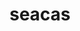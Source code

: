---
title: "seacas"
layout: cache
categories: [package, develop]
meta: {"compilers": ["gcc@11.1.0", "gcc@11.4.0", "msvc@19.39.33523"], "num_specs": 78, "num_specs_by_stack": {"data-vis-sdk": 22, "e4s": 49, "root": 78, "windows-vis": 7}, "oss": ["ubuntu20.04", "ubuntu22.04", "windows10.0.20348"], "platforms": ["linux", "windows"], "stacks": ["data-vis-sdk", "e4s", "root", "windows-vis"], "targets": ["x86_64", "x86_64_v3"], "versions": ["2022-10-14", "2024-06-27"]}
spec_details: [{"compiler": "gcc@11.1.0", "hash": "273kqtqeynert5gg46eg3x767h3zznem", "os": "ubuntu20.04", "platform": "linux", "size": "-", "stacks": ["data-vis-sdk", "root"], "target": "x86_64_v3", "variants": ["~adios2", "+applications", "build_system=cmake", "build_type=Release", "+cgns", "~faodel", "+fortran", "generator=make", "~ipo", "+legacy", "~libcatalyst", "+matio", "~metis", "+mpi", "~pamgen", "patches:=d088208", "+shared", "+tests", "~thread_safe", "+x11", "~zlib"], "versions": ["2022-10-14"]}, {"compiler": "msvc@19.39.33523", "hash": "2hkoh2y6at2zrl4t2u223jssdz6ggvqb", "os": "windows10.0.20348", "platform": "windows", "size": "-", "stacks": ["root", "windows-vis"], "target": "x86_64", "variants": ["~adios2", "+applications", "build_system=cmake", "build_type=Release", "+cgns", "~faodel", "~fortran", "generator=ninja", "~ipo", "+legacy", "~libcatalyst", "~matio", "~metis", "~mpi", "~pamgen", "patches:=d088208", "~shared", "+tests", "~thread_safe", "~x11", "~zlib"], "versions": ["2022-10-14"]}, {"compiler": "gcc@11.4.0", "hash": "2iqqhioopg5bhtutfqgkb7hhv2n4veno", "os": "ubuntu22.04", "platform": "linux", "size": "-", "stacks": ["e4s", "root"], "target": "x86_64_v3", "variants": ["~adios2", "+applications", "build_system=cmake", "build_type=Release", "+cgns", "~faodel", "+fortran", "generator=make", "~ipo", "+legacy", "~libcatalyst", "+matio", "~metis", "+mpi", "~pamgen", "+shared", "+tests", "~thread_safe", "+x11", "~zlib"], "versions": ["2024-06-27"]}, {"compiler": "gcc@11.4.0", "hash": "37lrduywklirwcteo6tp4bricsxygabd", "os": "ubuntu22.04", "platform": "linux", "size": "-", "stacks": ["e4s", "root"], "target": "x86_64_v3", "variants": ["~adios2", "+applications", "build_system=cmake", "build_type=Release", "+cgns", "~faodel", "+fortran", "generator=make", "~ipo", "+legacy", "~libcatalyst", "+matio", "~metis", "+mpi", "~pamgen", "patches:=d088208", "+shared", "+tests", "~thread_safe", "+x11", "~zlib"], "versions": ["2022-10-14"]}, {"compiler": "gcc@11.4.0", "hash": "3jzfdwmqsgucbfzigoyr2zzqjarxcs2g", "os": "ubuntu22.04", "platform": "linux", "size": "-", "stacks": ["e4s", "root"], "target": "x86_64_v3", "variants": ["~adios2", "+applications", "build_system=cmake", "build_type=Release", "+cgns", "~faodel", "+fortran", "generator=make", "~ipo", "+legacy", "~libcatalyst", "+matio", "~metis", "+mpi", "~pamgen", "patches:=d088208", "+shared", "+tests", "~thread_safe", "+x11", "~zlib"], "versions": ["2022-10-14"]}, {"compiler": "gcc@11.1.0", "hash": "3lzmvqd2o2qq6bmnnjsxqi5wqkyus3fp", "os": "ubuntu20.04", "platform": "linux", "size": "-", "stacks": ["data-vis-sdk", "root"], "target": "x86_64_v3", "variants": ["~adios2", "+applications", "build_system=cmake", "build_type=Release", "+cgns", "~faodel", "+fortran", "generator=make", "~ipo", "+legacy", "~libcatalyst", "+matio", "~metis", "+mpi", "~pamgen", "patches:=d088208", "+shared", "+tests", "~thread_safe", "+x11", "~zlib"], "versions": ["2022-10-14"]}, {"compiler": "gcc@11.1.0", "hash": "3umanue7ti45xi6qdwzryob4kqvbzrbc", "os": "ubuntu20.04", "platform": "linux", "size": "-", "stacks": ["data-vis-sdk", "root"], "target": "x86_64_v3", "variants": ["~adios2", "+applications", "build_system=cmake", "build_type=Release", "+cgns", "~faodel", "+fortran", "generator=make", "~ipo", "+legacy", "~libcatalyst", "+matio", "~metis", "+mpi", "~pamgen", "patches:=d088208", "+shared", "+tests", "~thread_safe", "+x11", "~zlib"], "versions": ["2022-10-14"]}, {"compiler": "gcc@11.1.0", "hash": "3yi7nkfgn46h2jqkutnql3aw2nio6qjv", "os": "ubuntu20.04", "platform": "linux", "size": "-", "stacks": ["data-vis-sdk", "root"], "target": "x86_64_v3", "variants": ["~adios2", "+applications", "build_system=cmake", "build_type=Release", "+cgns", "~faodel", "+fortran", "generator=make", "~ipo", "+legacy", "~libcatalyst", "+matio", "~metis", "+mpi", "~pamgen", "patches:=d088208", "+shared", "+tests", "~thread_safe", "+x11", "~zlib"], "versions": ["2022-10-14"]}, {"compiler": "gcc@11.1.0", "hash": "4oceibhgfhxx7u5475h7lvlhnddc53cs", "os": "ubuntu20.04", "platform": "linux", "size": "-", "stacks": ["data-vis-sdk", "root"], "target": "x86_64_v3", "variants": ["~adios2", "+applications", "build_system=cmake", "build_type=Release", "+cgns", "~faodel", "+fortran", "generator=make", "~ipo", "+legacy", "~libcatalyst", "+matio", "~metis", "+mpi", "~pamgen", "patches:=d088208", "+shared", "+tests", "~thread_safe", "+x11", "~zlib"], "versions": ["2022-10-14"]}, {"compiler": "gcc@11.4.0", "hash": "67oecdo4la3bt3s6css6hkvgk53szxdn", "os": "ubuntu22.04", "platform": "linux", "size": "-", "stacks": ["e4s", "root"], "target": "x86_64_v3", "variants": ["~adios2", "+applications", "build_system=cmake", "build_type=Release", "+cgns", "~faodel", "+fortran", "generator=make", "~ipo", "+legacy", "~libcatalyst", "+matio", "~metis", "+mpi", "~pamgen", "+shared", "+tests", "~thread_safe", "+x11", "~zlib"], "versions": ["2024-06-27"]}, {"compiler": "gcc@11.4.0", "hash": "6mohzp3fksilxy7ywu63c45hzo5m24jj", "os": "ubuntu22.04", "platform": "linux", "size": "-", "stacks": ["e4s", "root"], "target": "x86_64_v3", "variants": ["~adios2", "+applications", "build_system=cmake", "build_type=Release", "+cgns", "~faodel", "+fortran", "generator=make", "~ipo", "+legacy", "~libcatalyst", "+matio", "~metis", "+mpi", "~pamgen", "+shared", "+tests", "~thread_safe", "+x11", "~zlib"], "versions": ["2024-06-27"]}, {"compiler": "gcc@11.4.0", "hash": "6rb54slfbzo5k5lvk62repngzbzom5x2", "os": "ubuntu22.04", "platform": "linux", "size": "-", "stacks": ["e4s", "root"], "target": "x86_64_v3", "variants": ["~adios2", "+applications", "build_system=cmake", "build_type=Release", "+cgns", "~faodel", "+fortran", "generator=make", "~ipo", "+legacy", "~libcatalyst", "+matio", "~metis", "+mpi", "~pamgen", "patches:=d088208", "+shared", "+tests", "~thread_safe", "+x11", "~zlib"], "versions": ["2022-10-14"]}, {"compiler": "gcc@11.1.0", "hash": "6sy7cxs3hqblezsh3vihagipigliw2gw", "os": "ubuntu20.04", "platform": "linux", "size": "-", "stacks": ["data-vis-sdk", "root"], "target": "x86_64_v3", "variants": ["~adios2", "+applications", "build_system=cmake", "build_type=Release", "+cgns", "~faodel", "+fortran", "generator=make", "~ipo", "+legacy", "~libcatalyst", "+matio", "~metis", "+mpi", "~pamgen", "patches:=d088208", "+shared", "+tests", "~thread_safe", "+x11", "~zlib"], "versions": ["2022-10-14"]}, {"compiler": "gcc@11.1.0", "hash": "77asyk6cpjotr4qq3vyy2rihqktzvvpm", "os": "ubuntu20.04", "platform": "linux", "size": "-", "stacks": ["data-vis-sdk", "root"], "target": "x86_64_v3", "variants": ["~adios2", "+applications", "build_system=cmake", "build_type=Release", "+cgns", "~faodel", "+fortran", "generator=make", "~ipo", "+legacy", "~libcatalyst", "+matio", "~metis", "+mpi", "~pamgen", "patches:=d088208", "+shared", "+tests", "~thread_safe", "+x11", "~zlib"], "versions": ["2022-10-14"]}, {"compiler": "msvc@19.39.33523", "hash": "7ebm2wmruqjiaorvliczgf3jaxoowbe5", "os": "windows10.0.20348", "platform": "windows", "size": "-", "stacks": ["root", "windows-vis"], "target": "x86_64", "variants": ["~adios2", "+applications", "build_system=cmake", "build_type=Release", "+cgns", "~faodel", "~fortran", "generator=ninja", "~ipo", "+legacy", "~libcatalyst", "~matio", "~metis", "~mpi", "~pamgen", "patches:=d088208", "~shared", "+tests", "~thread_safe", "~x11", "~zlib"], "versions": ["2022-10-14"]}, {"compiler": "gcc@11.1.0", "hash": "anzhm2pksf4zl6xlaidvyukamsau3tlo", "os": "ubuntu20.04", "platform": "linux", "size": "-", "stacks": ["data-vis-sdk", "root"], "target": "x86_64_v3", "variants": ["~adios2", "+applications", "build_system=cmake", "build_type=Release", "+cgns", "~faodel", "+fortran", "generator=make", "~ipo", "+legacy", "~libcatalyst", "+matio", "~metis", "+mpi", "~pamgen", "patches:=d088208", "+shared", "+tests", "~thread_safe", "+x11", "~zlib"], "versions": ["2022-10-14"]}, {"compiler": "msvc@19.39.33523", "hash": "bkh4iedaqzi6f5nhq4zg76mt5xdu6i2k", "os": "windows10.0.20348", "platform": "windows", "size": "-", "stacks": ["root", "windows-vis"], "target": "x86_64", "variants": ["~adios2", "+applications", "build_system=cmake", "build_type=Release", "+cgns", "~faodel", "~fortran", "generator=ninja", "~ipo", "+legacy", "~libcatalyst", "~matio", "~metis", "~mpi", "~pamgen", "patches:=d088208", "~shared", "+tests", "~thread_safe", "~x11", "~zlib"], "versions": ["2022-10-14"]}, {"compiler": "gcc@11.4.0", "hash": "bkxqj52kepqpmwjyphtbeziuwyqdddcg", "os": "ubuntu22.04", "platform": "linux", "size": "-", "stacks": ["e4s", "root"], "target": "x86_64_v3", "variants": ["~adios2", "+applications", "build_system=cmake", "build_type=Release", "+cgns", "~faodel", "+fortran", "generator=make", "~ipo", "+legacy", "~libcatalyst", "+matio", "~metis", "+mpi", "~pamgen", "patches:=d088208", "+shared", "+tests", "~thread_safe", "+x11", "~zlib"], "versions": ["2022-10-14"]}, {"compiler": "msvc@19.39.33523", "hash": "bnkyh4acqlbta6vwopnriiwcvgbm2h3v", "os": "windows10.0.20348", "platform": "windows", "size": "-", "stacks": ["root", "windows-vis"], "target": "x86_64", "variants": ["~adios2", "+applications", "build_system=cmake", "build_type=Release", "+cgns", "~faodel", "~fortran", "generator=ninja", "~ipo", "+legacy", "~libcatalyst", "~matio", "~metis", "~mpi", "~pamgen", "patches:=d088208", "~shared", "+tests", "~thread_safe", "~x11", "~zlib"], "versions": ["2022-10-14"]}, {"compiler": "gcc@11.1.0", "hash": "bzzbowi5omaz3vlnmtw6qdq7vejylaya", "os": "ubuntu20.04", "platform": "linux", "size": "-", "stacks": ["data-vis-sdk", "root"], "target": "x86_64_v3", "variants": ["~adios2", "+applications", "build_system=cmake", "build_type=Release", "+cgns", "~faodel", "+fortran", "generator=make", "~ipo", "+legacy", "~libcatalyst", "+matio", "~metis", "+mpi", "~pamgen", "patches:=d088208", "+shared", "+tests", "~thread_safe", "+x11", "~zlib"], "versions": ["2022-10-14"]}, {"compiler": "gcc@11.4.0", "hash": "c6pj3zklsfo4o3mj5vyjhx7dsmh4ees7", "os": "ubuntu22.04", "platform": "linux", "size": "-", "stacks": ["e4s", "root"], "target": "x86_64_v3", "variants": ["~adios2", "+applications", "build_system=cmake", "build_type=Release", "+cgns", "~faodel", "+fortran", "generator=make", "~ipo", "+legacy", "~libcatalyst", "+matio", "~metis", "+mpi", "~pamgen", "+shared", "+tests", "~thread_safe", "+x11", "~zlib"], "versions": ["2024-06-27"]}, {"compiler": "gcc@11.4.0", "hash": "cizdxf7x364oyyho67n6oiplq2h6452q", "os": "ubuntu22.04", "platform": "linux", "size": "-", "stacks": ["e4s", "root"], "target": "x86_64_v3", "variants": ["~adios2", "+applications", "build_system=cmake", "build_type=Release", "+cgns", "~faodel", "+fortran", "generator=make", "~ipo", "+legacy", "~libcatalyst", "+matio", "~metis", "+mpi", "~pamgen", "+shared", "+tests", "~thread_safe", "+x11", "~zlib"], "versions": ["2024-06-27"]}, {"compiler": "gcc@11.4.0", "hash": "cn5wrdebsdysyswfuimz5eaeijejf534", "os": "ubuntu22.04", "platform": "linux", "size": "-", "stacks": ["e4s", "root"], "target": "x86_64_v3", "variants": ["~adios2", "+applications", "build_system=cmake", "build_type=Release", "+cgns", "~faodel", "+fortran", "generator=make", "~ipo", "+legacy", "~libcatalyst", "+matio", "~metis", "+mpi", "~pamgen", "patches:=d088208", "+shared", "+tests", "~thread_safe", "+x11", "~zlib"], "versions": ["2022-10-14"]}, {"compiler": "gcc@11.4.0", "hash": "corzhparoyresinney76fi23qjqbwxsz", "os": "ubuntu22.04", "platform": "linux", "size": "-", "stacks": ["e4s", "root"], "target": "x86_64_v3", "variants": ["~adios2", "+applications", "build_system=cmake", "build_type=Release", "+cgns", "~faodel", "+fortran", "generator=make", "~ipo", "+legacy", "~libcatalyst", "+matio", "~metis", "+mpi", "~pamgen", "+shared", "+tests", "~thread_safe", "+x11", "~zlib"], "versions": ["2024-06-27"]}, {"compiler": "gcc@11.1.0", "hash": "d3pbg4yeqx35ijf4kexw55svwezxxrqh", "os": "ubuntu20.04", "platform": "linux", "size": "-", "stacks": ["data-vis-sdk", "root"], "target": "x86_64_v3", "variants": ["~adios2", "+applications", "build_system=cmake", "build_type=Release", "+cgns", "~faodel", "+fortran", "generator=make", "~ipo", "+legacy", "~libcatalyst", "+matio", "~metis", "+mpi", "~pamgen", "patches:=d088208", "+shared", "+tests", "~thread_safe", "+x11", "~zlib"], "versions": ["2022-10-14"]}, {"compiler": "gcc@11.4.0", "hash": "dsa6yn45kmabliti5z26knsxpdzlhq4b", "os": "ubuntu22.04", "platform": "linux", "size": "-", "stacks": ["e4s", "root"], "target": "x86_64_v3", "variants": ["~adios2", "+applications", "build_system=cmake", "build_type=Release", "+cgns", "~faodel", "+fortran", "generator=make", "~ipo", "+legacy", "~libcatalyst", "+matio", "~metis", "+mpi", "~pamgen", "+shared", "+tests", "~thread_safe", "+x11", "~zlib"], "versions": ["2024-06-27"]}, {"compiler": "gcc@11.4.0", "hash": "dtf4p4oalj6wcftuqhonusflvs4e7hpd", "os": "ubuntu22.04", "platform": "linux", "size": "-", "stacks": ["e4s", "root"], "target": "x86_64_v3", "variants": ["~adios2", "+applications", "build_system=cmake", "build_type=Release", "+cgns", "~faodel", "+fortran", "generator=make", "~ipo", "+legacy", "~libcatalyst", "+matio", "~metis", "+mpi", "~pamgen", "+shared", "+tests", "~thread_safe", "+x11", "~zlib"], "versions": ["2024-06-27"]}, {"compiler": "gcc@11.1.0", "hash": "fcdtnnwm4jo5qzuputfeenjeek2pr6qg", "os": "ubuntu20.04", "platform": "linux", "size": "-", "stacks": ["data-vis-sdk", "root"], "target": "x86_64_v3", "variants": ["~adios2", "+applications", "build_system=cmake", "build_type=Release", "+cgns", "~faodel", "+fortran", "generator=make", "~ipo", "+legacy", "~libcatalyst", "+matio", "~metis", "+mpi", "~pamgen", "patches:=d088208", "+shared", "+tests", "~thread_safe", "+x11", "~zlib"], "versions": ["2022-10-14"]}, {"compiler": "gcc@11.4.0", "hash": "fhaydjxuci46qtfcfiwdgo6pvkpawe7f", "os": "ubuntu22.04", "platform": "linux", "size": "-", "stacks": ["e4s", "root"], "target": "x86_64_v3", "variants": ["~adios2", "+applications", "build_system=cmake", "build_type=Release", "+cgns", "~faodel", "+fortran", "generator=make", "~ipo", "+legacy", "~libcatalyst", "+matio", "~metis", "+mpi", "~pamgen", "patches:=d088208", "+shared", "+tests", "~thread_safe", "+x11", "~zlib"], "versions": ["2022-10-14"]}, {"compiler": "gcc@11.1.0", "hash": "fjneldlyg6p42b4kvgarxtlzpd5nanbj", "os": "ubuntu20.04", "platform": "linux", "size": "-", "stacks": ["data-vis-sdk", "root"], "target": "x86_64_v3", "variants": ["~adios2", "+applications", "build_system=cmake", "build_type=Release", "+cgns", "~faodel", "+fortran", "generator=make", "~ipo", "+legacy", "~libcatalyst", "+matio", "~metis", "+mpi", "~pamgen", "patches:=d088208", "+shared", "+tests", "~thread_safe", "+x11", "~zlib"], "versions": ["2022-10-14"]}, {"compiler": "gcc@11.4.0", "hash": "fxmkot2ty555r5yoai2ffe3bldldq5gk", "os": "ubuntu22.04", "platform": "linux", "size": "-", "stacks": ["e4s", "root"], "target": "x86_64_v3", "variants": ["~adios2", "+applications", "build_system=cmake", "build_type=Release", "+cgns", "~faodel", "+fortran", "generator=make", "~ipo", "+legacy", "~libcatalyst", "+matio", "~metis", "+mpi", "~pamgen", "patches:=d088208", "+shared", "+tests", "~thread_safe", "+x11", "~zlib"], "versions": ["2022-10-14"]}, {"compiler": "gcc@11.4.0", "hash": "g7cyzcnwbfo552rdwc7o5pd4dsv755ov", "os": "ubuntu22.04", "platform": "linux", "size": "-", "stacks": ["e4s", "root"], "target": "x86_64_v3", "variants": ["~adios2", "+applications", "build_system=cmake", "build_type=Release", "+cgns", "~faodel", "+fortran", "generator=make", "~ipo", "+legacy", "~libcatalyst", "+matio", "~metis", "+mpi", "~pamgen", "patches:=d088208", "+shared", "+tests", "~thread_safe", "+x11", "~zlib"], "versions": ["2022-10-14"]}, {"compiler": "gcc@11.4.0", "hash": "gxfo736dese23ysonymmscpxiq74g75f", "os": "ubuntu22.04", "platform": "linux", "size": "-", "stacks": ["e4s", "root"], "target": "x86_64_v3", "variants": ["~adios2", "+applications", "build_system=cmake", "build_type=Release", "+cgns", "~faodel", "+fortran", "generator=make", "~ipo", "+legacy", "~libcatalyst", "+matio", "~metis", "+mpi", "~pamgen", "patches:=d088208", "+shared", "+tests", "~thread_safe", "+x11", "~zlib"], "versions": ["2022-10-14"]}, {"compiler": "gcc@11.4.0", "hash": "gyl4qpceu36nbbrlktfswjjgzcsl525q", "os": "ubuntu22.04", "platform": "linux", "size": "-", "stacks": ["e4s", "root"], "target": "x86_64_v3", "variants": ["~adios2", "+applications", "build_system=cmake", "build_type=Release", "+cgns", "~faodel", "+fortran", "generator=make", "~ipo", "+legacy", "~libcatalyst", "+matio", "~metis", "+mpi", "~pamgen", "+shared", "+tests", "~thread_safe", "+x11", "~zlib"], "versions": ["2024-06-27"]}, {"compiler": "gcc@11.1.0", "hash": "hoi4ruwurrdfmcyqwsjsptrt74jc4fyz", "os": "ubuntu20.04", "platform": "linux", "size": "-", "stacks": ["data-vis-sdk", "root"], "target": "x86_64_v3", "variants": ["~adios2", "+applications", "build_system=cmake", "build_type=Release", "+cgns", "~faodel", "+fortran", "generator=make", "~ipo", "+legacy", "~libcatalyst", "+matio", "~metis", "+mpi", "~pamgen", "patches:=d088208", "+shared", "+tests", "~thread_safe", "+x11", "~zlib"], "versions": ["2022-10-14"]}, {"compiler": "gcc@11.1.0", "hash": "hpisbk4s6fd434r4hk5srttqvb4hqo5t", "os": "ubuntu20.04", "platform": "linux", "size": "-", "stacks": ["data-vis-sdk", "root"], "target": "x86_64_v3", "variants": ["~adios2", "+applications", "build_system=cmake", "build_type=Release", "+cgns", "~faodel", "+fortran", "generator=make", "~ipo", "+legacy", "~libcatalyst", "+matio", "~metis", "+mpi", "~pamgen", "patches:=d088208", "+shared", "+tests", "~thread_safe", "+x11", "~zlib"], "versions": ["2022-10-14"]}, {"compiler": "gcc@11.4.0", "hash": "i6ybxkcm55eaieruqpggfptn2k4caijw", "os": "ubuntu22.04", "platform": "linux", "size": "-", "stacks": ["e4s", "root"], "target": "x86_64_v3", "variants": ["~adios2", "+applications", "build_system=cmake", "build_type=Release", "+cgns", "~faodel", "+fortran", "generator=make", "~ipo", "+legacy", "~libcatalyst", "+matio", "~metis", "+mpi", "~pamgen", "patches:=d088208", "+shared", "+tests", "~thread_safe", "+x11", "~zlib"], "versions": ["2022-10-14"]}, {"compiler": "gcc@11.4.0", "hash": "j6n2gwgbek6gb26cmh6zlgdyt7ep4pnc", "os": "ubuntu22.04", "platform": "linux", "size": "-", "stacks": ["e4s", "root"], "target": "x86_64_v3", "variants": ["~adios2", "+applications", "build_system=cmake", "build_type=Release", "+cgns", "~faodel", "+fortran", "generator=make", "~ipo", "+legacy", "~libcatalyst", "+matio", "~metis", "+mpi", "~pamgen", "patches:=d088208", "+shared", "+tests", "~thread_safe", "+x11", "~zlib"], "versions": ["2022-10-14"]}, {"compiler": "gcc@11.4.0", "hash": "jhbo6h5tt6pp7prx3cb6vfmdt2ob4kjf", "os": "ubuntu22.04", "platform": "linux", "size": "-", "stacks": ["e4s", "root"], "target": "x86_64_v3", "variants": ["~adios2", "+applications", "build_system=cmake", "build_type=Release", "+cgns", "~faodel", "+fortran", "generator=make", "~ipo", "+legacy", "~libcatalyst", "+matio", "~metis", "+mpi", "~pamgen", "patches:=d088208", "+shared", "+tests", "~thread_safe", "+x11", "~zlib"], "versions": ["2022-10-14"]}, {"compiler": "gcc@11.4.0", "hash": "jqs6wloxiv35gplvdqrszckgvo2q5mgy", "os": "ubuntu22.04", "platform": "linux", "size": "-", "stacks": ["e4s", "root"], "target": "x86_64_v3", "variants": ["~adios2", "+applications", "build_system=cmake", "build_type=Release", "+cgns", "~faodel", "+fortran", "generator=make", "~ipo", "+legacy", "~libcatalyst", "+matio", "~metis", "+mpi", "~pamgen", "patches:=d088208", "+shared", "+tests", "~thread_safe", "+x11", "~zlib"], "versions": ["2022-10-14"]}, {"compiler": "gcc@11.4.0", "hash": "k2ohouud33dmj3mykw7wjc75tetof4nv", "os": "ubuntu22.04", "platform": "linux", "size": "-", "stacks": ["e4s", "root"], "target": "x86_64_v3", "variants": ["~adios2", "+applications", "build_system=cmake", "build_type=Release", "+cgns", "~faodel", "+fortran", "generator=make", "~ipo", "+legacy", "~libcatalyst", "+matio", "~metis", "+mpi", "~pamgen", "patches:=d088208", "+shared", "+tests", "~thread_safe", "+x11", "~zlib"], "versions": ["2022-10-14"]}, {"compiler": "gcc@11.4.0", "hash": "kwamqclgtcmhct66burricfwdd65fl4p", "os": "ubuntu22.04", "platform": "linux", "size": "-", "stacks": ["e4s", "root"], "target": "x86_64_v3", "variants": ["~adios2", "+applications", "build_system=cmake", "build_type=Release", "+cgns", "~faodel", "+fortran", "generator=make", "~ipo", "+legacy", "~libcatalyst", "+matio", "~metis", "+mpi", "~pamgen", "patches:=d088208", "+shared", "+tests", "~thread_safe", "+x11", "~zlib"], "versions": ["2022-10-14"]}, {"compiler": "gcc@11.4.0", "hash": "lmnp27do6t33q47tqmci2gf6yufu2wcv", "os": "ubuntu22.04", "platform": "linux", "size": "-", "stacks": ["e4s", "root"], "target": "x86_64_v3", "variants": ["~adios2", "+applications", "build_system=cmake", "build_type=Release", "+cgns", "~faodel", "+fortran", "generator=make", "~ipo", "+legacy", "~libcatalyst", "+matio", "~metis", "+mpi", "~pamgen", "patches:=d088208", "+shared", "+tests", "~thread_safe", "+x11", "~zlib"], "versions": ["2022-10-14"]}, {"compiler": "gcc@11.4.0", "hash": "lom5xpsokhnymjbolr3xzuauzisobfew", "os": "ubuntu22.04", "platform": "linux", "size": "-", "stacks": ["e4s", "root"], "target": "x86_64_v3", "variants": ["~adios2", "+applications", "build_system=cmake", "build_type=Release", "+cgns", "~faodel", "+fortran", "generator=make", "~ipo", "+legacy", "~libcatalyst", "+matio", "~metis", "+mpi", "~pamgen", "patches:=d088208", "+shared", "+tests", "~thread_safe", "+x11", "~zlib"], "versions": ["2022-10-14"]}, {"compiler": "gcc@11.4.0", "hash": "mc2tn2wxqctxvz3duphtvidesbep6n6q", "os": "ubuntu22.04", "platform": "linux", "size": "-", "stacks": ["e4s", "root"], "target": "x86_64_v3", "variants": ["~adios2", "+applications", "build_system=cmake", "build_type=Release", "+cgns", "~faodel", "+fortran", "generator=make", "~ipo", "+legacy", "~libcatalyst", "+matio", "~metis", "+mpi", "~pamgen", "patches:=d088208", "+shared", "+tests", "~thread_safe", "+x11", "~zlib"], "versions": ["2022-10-14"]}, {"compiler": "gcc@11.4.0", "hash": "n44p3rsnweqvrxjqkr6zyhg6bgptodov", "os": "ubuntu22.04", "platform": "linux", "size": "-", "stacks": ["e4s", "root"], "target": "x86_64_v3", "variants": ["~adios2", "+applications", "build_system=cmake", "build_type=Release", "+cgns", "~faodel", "+fortran", "generator=make", "~ipo", "+legacy", "~libcatalyst", "+matio", "~metis", "+mpi", "~pamgen", "patches:=d088208", "+shared", "+tests", "~thread_safe", "+x11", "~zlib"], "versions": ["2022-10-14"]}, {"compiler": "gcc@11.1.0", "hash": "n6seyvgmzefbfonxizglhatof5w4bnpj", "os": "ubuntu20.04", "platform": "linux", "size": "-", "stacks": ["data-vis-sdk", "root"], "target": "x86_64_v3", "variants": ["~adios2", "+applications", "build_system=cmake", "build_type=Release", "+cgns", "~faodel", "+fortran", "generator=make", "~ipo", "+legacy", "~libcatalyst", "+matio", "~metis", "+mpi", "~pamgen", "patches:=d088208", "+shared", "+tests", "~thread_safe", "+x11", "~zlib"], "versions": ["2022-10-14"]}, {"compiler": "gcc@11.4.0", "hash": "nn6ush2kzcfqqipmaf4ltreajs7rdgdh", "os": "ubuntu22.04", "platform": "linux", "size": "-", "stacks": ["e4s", "root"], "target": "x86_64_v3", "variants": ["~adios2", "+applications", "build_system=cmake", "build_type=Release", "+cgns", "~faodel", "+fortran", "generator=make", "~ipo", "+legacy", "~libcatalyst", "+matio", "~metis", "+mpi", "~pamgen", "+shared", "+tests", "~thread_safe", "+x11", "~zlib"], "versions": ["2024-06-27"]}, {"compiler": "gcc@11.1.0", "hash": "noqfpkdmfelzllbpsli2stuqv3xezjln", "os": "ubuntu20.04", "platform": "linux", "size": "-", "stacks": ["data-vis-sdk", "root"], "target": "x86_64_v3", "variants": ["~adios2", "+applications", "build_system=cmake", "build_type=Release", "+cgns", "~faodel", "+fortran", "generator=make", "~ipo", "+legacy", "~libcatalyst", "+matio", "~metis", "+mpi", "~pamgen", "patches:=d088208", "+shared", "+tests", "~thread_safe", "+x11", "~zlib"], "versions": ["2022-10-14"]}, {"compiler": "gcc@11.4.0", "hash": "nrplltlkux3lgxpoc25tmlhrdd6cieuf", "os": "ubuntu22.04", "platform": "linux", "size": "-", "stacks": ["e4s", "root"], "target": "x86_64_v3", "variants": ["~adios2", "+applications", "build_system=cmake", "build_type=Release", "+cgns", "~faodel", "+fortran", "generator=make", "~ipo", "+legacy", "~libcatalyst", "+matio", "~metis", "+mpi", "~pamgen", "patches:=d088208", "+shared", "+tests", "~thread_safe", "+x11", "~zlib"], "versions": ["2022-10-14"]}, {"compiler": "gcc@11.4.0", "hash": "nwupigf2kwha6fu6eew6jxthcgwi6ist", "os": "ubuntu22.04", "platform": "linux", "size": "-", "stacks": ["e4s", "root"], "target": "x86_64_v3", "variants": ["~adios2", "+applications", "build_system=cmake", "build_type=Release", "+cgns", "~faodel", "+fortran", "generator=make", "~ipo", "+legacy", "~libcatalyst", "+matio", "~metis", "+mpi", "~pamgen", "patches:=d088208", "+shared", "+tests", "~thread_safe", "+x11", "~zlib"], "versions": ["2022-10-14"]}, {"compiler": "gcc@11.4.0", "hash": "osqohysps6l5wf6msfv4wl2p7f6f2zui", "os": "ubuntu22.04", "platform": "linux", "size": "-", "stacks": ["e4s", "root"], "target": "x86_64_v3", "variants": ["~adios2", "+applications", "build_system=cmake", "build_type=Release", "+cgns", "~faodel", "+fortran", "generator=make", "~ipo", "+legacy", "~libcatalyst", "+matio", "~metis", "+mpi", "~pamgen", "+shared", "+tests", "~thread_safe", "+x11", "~zlib"], "versions": ["2024-06-27"]}, {"compiler": "gcc@11.4.0", "hash": "p2xmqmggdsvmy33vadq6nuca3dhqn3n6", "os": "ubuntu22.04", "platform": "linux", "size": "-", "stacks": ["e4s", "root"], "target": "x86_64_v3", "variants": ["~adios2", "+applications", "build_system=cmake", "build_type=Release", "+cgns", "~faodel", "+fortran", "generator=make", "~ipo", "+legacy", "~libcatalyst", "+matio", "~metis", "+mpi", "~pamgen", "+shared", "+tests", "~thread_safe", "+x11", "~zlib"], "versions": ["2024-06-27"]}, {"compiler": "gcc@11.4.0", "hash": "p3ttbru677lebrcydscop4q5q7lhmtsd", "os": "ubuntu22.04", "platform": "linux", "size": "-", "stacks": ["e4s", "root"], "target": "x86_64_v3", "variants": ["~adios2", "+applications", "build_system=cmake", "build_type=Release", "+cgns", "~faodel", "+fortran", "generator=make", "~ipo", "+legacy", "~libcatalyst", "+matio", "~metis", "+mpi", "~pamgen", "patches:=d088208", "+shared", "+tests", "~thread_safe", "+x11", "~zlib"], "versions": ["2022-10-14"]}, {"compiler": "gcc@11.4.0", "hash": "p6nz5gm53glw3cq4q3d2mzsv5y57drmh", "os": "ubuntu22.04", "platform": "linux", "size": "-", "stacks": ["e4s", "root"], "target": "x86_64_v3", "variants": ["~adios2", "+applications", "build_system=cmake", "build_type=Release", "+cgns", "~faodel", "+fortran", "generator=make", "~ipo", "+legacy", "~libcatalyst", "+matio", "~metis", "+mpi", "~pamgen", "+shared", "+tests", "~thread_safe", "+x11", "~zlib"], "versions": ["2024-06-27"]}, {"compiler": "gcc@11.4.0", "hash": "potwksezkfxasiondtt6k2egqnglgb2s", "os": "ubuntu22.04", "platform": "linux", "size": "-", "stacks": ["e4s", "root"], "target": "x86_64_v3", "variants": ["~adios2", "+applications", "build_system=cmake", "build_type=Release", "+cgns", "~faodel", "+fortran", "generator=make", "~ipo", "+legacy", "~libcatalyst", "+matio", "~metis", "+mpi", "~pamgen", "patches:=d088208", "+shared", "+tests", "~thread_safe", "+x11", "~zlib"], "versions": ["2022-10-14"]}, {"compiler": "gcc@11.4.0", "hash": "pq5beypdns2jpeu2lzkoe4ja5zahaevi", "os": "ubuntu22.04", "platform": "linux", "size": "-", "stacks": ["e4s", "root"], "target": "x86_64_v3", "variants": ["~adios2", "+applications", "build_system=cmake", "build_type=Release", "+cgns", "~faodel", "+fortran", "generator=make", "~ipo", "+legacy", "~libcatalyst", "+matio", "~metis", "+mpi", "~pamgen", "+shared", "+tests", "~thread_safe", "+x11", "~zlib"], "versions": ["2024-06-27"]}, {"compiler": "gcc@11.1.0", "hash": "qevwy46ysxl4653haacw2hnndveesqxr", "os": "ubuntu20.04", "platform": "linux", "size": "-", "stacks": ["data-vis-sdk", "root"], "target": "x86_64_v3", "variants": ["~adios2", "+applications", "build_system=cmake", "build_type=Release", "+cgns", "~faodel", "+fortran", "generator=make", "~ipo", "+legacy", "~libcatalyst", "+matio", "~metis", "+mpi", "~pamgen", "patches:=d088208", "+shared", "+tests", "~thread_safe", "+x11", "~zlib"], "versions": ["2022-10-14"]}, {"compiler": "gcc@11.4.0", "hash": "qhggpss74vamndzatcijvt7ojyg7hryb", "os": "ubuntu22.04", "platform": "linux", "size": "-", "stacks": ["e4s", "root"], "target": "x86_64_v3", "variants": ["~adios2", "+applications", "build_system=cmake", "build_type=Release", "+cgns", "~faodel", "+fortran", "generator=make", "~ipo", "+legacy", "~libcatalyst", "+matio", "~metis", "+mpi", "~pamgen", "patches:=d088208", "+shared", "+tests", "~thread_safe", "+x11", "~zlib"], "versions": ["2022-10-14"]}, {"compiler": "gcc@11.4.0", "hash": "r7k7toatf55z5xwulkkncehmztzttyjr", "os": "ubuntu22.04", "platform": "linux", "size": "-", "stacks": ["e4s", "root"], "target": "x86_64_v3", "variants": ["~adios2", "+applications", "build_system=cmake", "build_type=Release", "+cgns", "~faodel", "+fortran", "generator=make", "~ipo", "+legacy", "~libcatalyst", "+matio", "~metis", "+mpi", "~pamgen", "patches:=d088208", "+shared", "+tests", "~thread_safe", "+x11", "~zlib"], "versions": ["2022-10-14"]}, {"compiler": "gcc@11.1.0", "hash": "rtpxwxct3g6oqcqdcvf6rmlaiqx6vgsk", "os": "ubuntu20.04", "platform": "linux", "size": "-", "stacks": ["data-vis-sdk", "root"], "target": "x86_64_v3", "variants": ["~adios2", "+applications", "build_system=cmake", "build_type=Release", "+cgns", "~faodel", "+fortran", "generator=make", "~ipo", "+legacy", "~libcatalyst", "+matio", "~metis", "+mpi", "~pamgen", "patches:=d088208", "+shared", "+tests", "~thread_safe", "+x11", "~zlib"], "versions": ["2022-10-14"]}, {"compiler": "gcc@11.4.0", "hash": "t7s6r4hoyvlc6sk5fxigzstqgcogwtpl", "os": "ubuntu22.04", "platform": "linux", "size": "-", "stacks": ["e4s", "root"], "target": "x86_64_v3", "variants": ["~adios2", "+applications", "build_system=cmake", "build_type=Release", "+cgns", "~faodel", "+fortran", "generator=make", "~ipo", "+legacy", "~libcatalyst", "+matio", "~metis", "+mpi", "~pamgen", "+shared", "+tests", "~thread_safe", "+x11", "~zlib"], "versions": ["2024-06-27"]}, {"compiler": "msvc@19.39.33523", "hash": "tcnkeh7ka6jh4ff4xktebwe7h3mgj7lt", "os": "windows10.0.20348", "platform": "windows", "size": "-", "stacks": ["root", "windows-vis"], "target": "x86_64", "variants": ["~adios2", "+applications", "build_system=cmake", "build_type=Release", "+cgns", "~faodel", "~fortran", "generator=ninja", "~ipo", "+legacy", "~libcatalyst", "~matio", "~metis", "~mpi", "~pamgen", "patches:=d088208", "~shared", "+tests", "~thread_safe", "~x11", "~zlib"], "versions": ["2022-10-14"]}, {"compiler": "msvc@19.39.33523", "hash": "tr5qtwn6zgakzvfd6gfeyyharxlc526n", "os": "windows10.0.20348", "platform": "windows", "size": "-", "stacks": ["root", "windows-vis"], "target": "x86_64", "variants": ["~adios2", "+applications", "build_system=cmake", "build_type=Release", "+cgns", "~faodel", "~fortran", "generator=ninja", "~ipo", "+legacy", "~libcatalyst", "~matio", "~metis", "~mpi", "~pamgen", "patches:=d088208", "~shared", "+tests", "~thread_safe", "~x11", "~zlib"], "versions": ["2022-10-14"]}, {"compiler": "msvc@19.39.33523", "hash": "tv6lh2uryxfdub257i3nxwngqeooqfba", "os": "windows10.0.20348", "platform": "windows", "size": "-", "stacks": ["root", "windows-vis"], "target": "x86_64", "variants": ["~adios2", "+applications", "build_system=cmake", "build_type=Release", "+cgns", "~faodel", "~fortran", "generator=ninja", "~ipo", "+legacy", "~libcatalyst", "~matio", "~metis", "~mpi", "~pamgen", "patches:=d088208", "~shared", "+tests", "~thread_safe", "~x11", "~zlib"], "versions": ["2022-10-14"]}, {"compiler": "gcc@11.1.0", "hash": "v5ujyeidpsekjfihpyz62tucdbc3cpiu", "os": "ubuntu20.04", "platform": "linux", "size": "-", "stacks": ["data-vis-sdk", "root"], "target": "x86_64_v3", "variants": ["~adios2", "+applications", "build_system=cmake", "build_type=Release", "+cgns", "~faodel", "+fortran", "generator=make", "~ipo", "+legacy", "~libcatalyst", "+matio", "~metis", "+mpi", "~pamgen", "patches:=d088208", "+shared", "+tests", "~thread_safe", "+x11", "~zlib"], "versions": ["2022-10-14"]}, {"compiler": "gcc@11.1.0", "hash": "vgbiqsdw7z77agjt2lmlbf7tsck6jcnz", "os": "ubuntu20.04", "platform": "linux", "size": "-", "stacks": ["data-vis-sdk", "root"], "target": "x86_64_v3", "variants": ["~adios2", "+applications", "build_system=cmake", "build_type=Release", "+cgns", "~faodel", "+fortran", "generator=make", "~ipo", "+legacy", "~libcatalyst", "+matio", "~metis", "+mpi", "~pamgen", "patches:=d088208", "+shared", "+tests", "~thread_safe", "+x11", "~zlib"], "versions": ["2022-10-14"]}, {"compiler": "gcc@11.4.0", "hash": "wevefpp55flfmb2jmpugskehoeplcrhf", "os": "ubuntu22.04", "platform": "linux", "size": "-", "stacks": ["e4s", "root"], "target": "x86_64_v3", "variants": ["~adios2", "+applications", "build_system=cmake", "build_type=Release", "+cgns", "~faodel", "+fortran", "generator=make", "~ipo", "+legacy", "~libcatalyst", "+matio", "~metis", "+mpi", "~pamgen", "patches:=d088208", "+shared", "+tests", "~thread_safe", "+x11", "~zlib"], "versions": ["2022-10-14"]}, {"compiler": "gcc@11.4.0", "hash": "wkfwly4ksu5325xkyeifvpsguhxbuqrj", "os": "ubuntu22.04", "platform": "linux", "size": "-", "stacks": ["e4s", "root"], "target": "x86_64_v3", "variants": ["~adios2", "+applications", "build_system=cmake", "build_type=Release", "+cgns", "~faodel", "+fortran", "generator=make", "~ipo", "+legacy", "~libcatalyst", "+matio", "~metis", "+mpi", "~pamgen", "patches:=d088208", "+shared", "+tests", "~thread_safe", "+x11", "~zlib"], "versions": ["2022-10-14"]}, {"compiler": "gcc@11.4.0", "hash": "wtob6lvz2rtcsd23ankunm6x5rahtu5b", "os": "ubuntu22.04", "platform": "linux", "size": "-", "stacks": ["e4s", "root"], "target": "x86_64_v3", "variants": ["~adios2", "+applications", "build_system=cmake", "build_type=Release", "+cgns", "~faodel", "+fortran", "generator=make", "~ipo", "+legacy", "~libcatalyst", "+matio", "~metis", "+mpi", "~pamgen", "+shared", "+tests", "~thread_safe", "+x11", "~zlib"], "versions": ["2024-06-27"]}, {"compiler": "gcc@11.4.0", "hash": "xplyhayw3cej5aqixtlcwyb2rakiett7", "os": "ubuntu22.04", "platform": "linux", "size": "-", "stacks": ["e4s", "root"], "target": "x86_64_v3", "variants": ["~adios2", "+applications", "build_system=cmake", "build_type=Release", "+cgns", "~faodel", "+fortran", "generator=make", "~ipo", "+legacy", "~libcatalyst", "+matio", "~metis", "+mpi", "~pamgen", "patches:=d088208", "+shared", "+tests", "~thread_safe", "+x11", "~zlib"], "versions": ["2022-10-14"]}, {"compiler": "gcc@11.4.0", "hash": "xrvkcpoa2bqduhcmqee4dq2vynpwcodm", "os": "ubuntu22.04", "platform": "linux", "size": "-", "stacks": ["e4s", "root"], "target": "x86_64_v3", "variants": ["~adios2", "+applications", "build_system=cmake", "build_type=Release", "+cgns", "~faodel", "+fortran", "generator=make", "~ipo", "+legacy", "~libcatalyst", "+matio", "~metis", "+mpi", "~pamgen", "patches:=d088208", "+shared", "+tests", "~thread_safe", "+x11", "~zlib"], "versions": ["2022-10-14"]}, {"compiler": "gcc@11.4.0", "hash": "xsbtcq5plntqtnnkgqoktidskelq6kxq", "os": "ubuntu22.04", "platform": "linux", "size": "-", "stacks": ["e4s", "root"], "target": "x86_64_v3", "variants": ["~adios2", "+applications", "build_system=cmake", "build_type=Release", "+cgns", "~faodel", "+fortran", "generator=make", "~ipo", "+legacy", "~libcatalyst", "+matio", "~metis", "+mpi", "~pamgen", "+shared", "+tests", "~thread_safe", "+x11", "~zlib"], "versions": ["2024-06-27"]}, {"compiler": "gcc@11.1.0", "hash": "xzrklinouai3zy7u4lnkngnjrufybkt4", "os": "ubuntu20.04", "platform": "linux", "size": "-", "stacks": ["data-vis-sdk", "root"], "target": "x86_64_v3", "variants": ["~adios2", "+applications", "build_system=cmake", "build_type=Release", "+cgns", "~faodel", "+fortran", "generator=make", "~ipo", "+legacy", "~libcatalyst", "+matio", "~metis", "+mpi", "~pamgen", "patches:=d088208", "+shared", "+tests", "~thread_safe", "+x11", "~zlib"], "versions": ["2022-10-14"]}, {"compiler": "gcc@11.1.0", "hash": "y2qyd2wob45hfbnndpu2kgt4qlznl6hq", "os": "ubuntu20.04", "platform": "linux", "size": "-", "stacks": ["data-vis-sdk", "root"], "target": "x86_64_v3", "variants": ["~adios2", "+applications", "build_system=cmake", "build_type=Release", "+cgns", "~faodel", "+fortran", "generator=make", "~ipo", "+legacy", "~libcatalyst", "+matio", "~metis", "+mpi", "~pamgen", "patches:=d088208", "+shared", "+tests", "~thread_safe", "+x11", "~zlib"], "versions": ["2022-10-14"]}, {"compiler": "gcc@11.4.0", "hash": "yn4zznaez3ompy7ymuybhwybedtujgpx", "os": "ubuntu22.04", "platform": "linux", "size": "-", "stacks": ["e4s", "root"], "target": "x86_64_v3", "variants": ["~adios2", "+applications", "build_system=cmake", "build_type=Release", "+cgns", "~faodel", "+fortran", "generator=make", "~ipo", "+legacy", "~libcatalyst", "+matio", "~metis", "+mpi", "~pamgen", "patches:=d088208", "+shared", "+tests", "~thread_safe", "+x11", "~zlib"], "versions": ["2022-10-14"]}, {"compiler": "gcc@11.4.0", "hash": "yopm4yqsmmlfzl73cx3coe5iuet2boys", "os": "ubuntu22.04", "platform": "linux", "size": "-", "stacks": ["e4s", "root"], "target": "x86_64_v3", "variants": ["~adios2", "+applications", "build_system=cmake", "build_type=Release", "+cgns", "~faodel", "+fortran", "generator=make", "~ipo", "+legacy", "~libcatalyst", "+matio", "~metis", "+mpi", "~pamgen", "patches:=d088208", "+shared", "+tests", "~thread_safe", "+x11", "~zlib"], "versions": ["2022-10-14"]}, {"compiler": "gcc@11.4.0", "hash": "yximny32va5caecyxc7qntpgcbb2ucim", "os": "ubuntu22.04", "platform": "linux", "size": "-", "stacks": ["e4s", "root"], "target": "x86_64_v3", "variants": ["~adios2", "+applications", "build_system=cmake", "build_type=Release", "+cgns", "~faodel", "+fortran", "generator=make", "~ipo", "+legacy", "~libcatalyst", "+matio", "~metis", "+mpi", "~pamgen", "patches:=d088208", "+shared", "+tests", "~thread_safe", "+x11", "~zlib"], "versions": ["2022-10-14"]}]
---